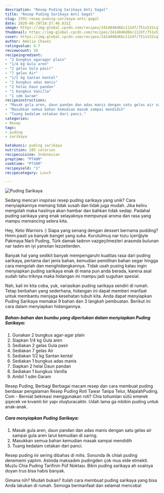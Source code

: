 ```yaml
---
description: "Resep Puding Sarikaya Anti Gagal"
title: "Resep Puding Sarikaya Anti Gagal"
slug: 1591-resep-puding-sarikaya-anti-gagal
date: 2020-06-29T18:57:46.631Z
image: https://img-global.cpcdn.com/recipes/2414046d6bc112df/751x532cq70/puding-sarikaya-foto-resep-utama.jpg
thumbnail: https://img-global.cpcdn.com/recipes/2414046d6bc112df/751x532cq70/puding-sarikaya-foto-resep-utama.jpg
cover: https://img-global.cpcdn.com/recipes/2414046d6bc112df/751x532cq70/puding-sarikaya-foto-resep-utama.jpg
author: Amelia Chavez
ratingvalue: 4.7
reviewcount: 10
recipeingredient:
- "2 bungkus agaragar plain"
- "1/4 kg Gula aren"
- "2 gelas Gula pasir"
- "7 gelas Air"
- "1/2 kg Santan kental"
- "1 bungkus adas manis"
- "2 helai Daun pandan"
- "1 bungkus Vanilla"
- "1 sdm Garam"
recipeinstructions:
- "Masak gula aren, daun pandan dan adas manis dengan satu gelas air sampai gula aren larut kemudian di saring."
- "Masukkan semua bahan kemudian masak sampai mendidih"
- "Tuang kedalam cetakan dari panci."
categories:
- Resep
tags:
- puding
- sarikaya

katakunci: puding sarikaya 
nutrition: 285 calories
recipecuisine: Indonesian
preptime: "PT40M"
cooktime: "PT34M"
recipeyield: "1"
recipecategory: Lunch

---
```



![Puding Sarikaya](https://img-global.cpcdn.com/recipes/2414046d6bc112df/751x532cq70/puding-sarikaya-foto-resep-utama.jpg)

Sedang mencari inspirasi resep puding sarikaya yang unik? Cara menyiapkannya memang tidak susah dan tidak juga mudah. Jika keliru mengolah maka hasilnya akan hambar dan bahkan tidak sedap. Padahal puding sarikaya yang enak selayaknya mempunyai aroma dan rasa yang mampu memancing selera kita.

Hey, Keto Warriors :) Siapa yang senang dengan dessert bernama pudding? Hmm.pasti ya banyak banget yang suka. Kurutulmuş nar tozu içeriğiyle Pakmaya Narlı Puding, Türk damak tadının vazgeçilmezleri arasında bulunan nar tadını en iyi yansıtan lezzetlerden.

Banyak hal yang sedikit banyak mempengaruhi kualitas rasa dari puding sarikaya, pertama dari jenis bahan, kemudian pemilihan bahan segar hingga cara mengolah dan menghidangkannya. Tidak usah pusing kalau ingin menyiapkan puding sarikaya enak di mana pun anda berada, karena asal sudah tahu triknya maka hidangan ini mampu jadi suguhan spesial.


Nah, kali ini kita coba, yuk, variasikan puding sarikaya sendiri di rumah. Tetap berbahan yang sederhana, hidangan ini dapat memberi manfaat untuk membantu menjaga kesehatan tubuh kita. Anda dapat menyiapkan Puding Sarikaya memakai 9 bahan dan 3 langkah pembuatan. Berikut ini cara dalam menyiapkan hidangannya.

<!--inarticleads1-->

##### Bahan-bahan dan bumbu yang diperlukan dalam menyiapkan Puding Sarikaya:

1. Gunakan 2 bungkus agar-agar plain
1. Siapkan 1/4 kg Gula aren
1. Sediakan 2 gelas Gula pasir
1. Sediakan 7 gelas Air
1. Sediakan 1/2 kg Santan kental
1. Sediakan 1 bungkus adas manis
1. Siapkan 2 helai Daun pandan
1. Sediakan 1 bungkus Vanilla
1. Ambil 1 sdm Garam


Resep Puding, Berbagi Berbagai macam resep dan cara membuat puding berdasar pengalaman Resep Puding Roti Tawar Tanpa Telur, MajalahPuding. Com - Berniat bekreasi menggunakan roti? Chia tohumları sütü emerek şişecek ve kıvamlı bir yapı oluşturacaktır. Udah lama ga mbikin puding untuk anak-anak. 

<!--inarticleads2-->

##### Cara menyiapkan Puding Sarikaya:

1. Masak gula aren, daun pandan dan adas manis dengan satu gelas air sampai gula aren larut kemudian di saring.
1. Masukkan semua bahan kemudian masak sampai mendidih
1. Tuang kedalam cetakan dari panci.


Resep puding ini sering dibahas di milis. Sonunda ilk chialı puding denememi yaptım. Aslında maksadım pudingden çok mus elde etmekti. Muzlu Chia Puding Tarifinin Püf Noktası. Bikin puding sarikaya ah soalnya doyan trus bisa habis banyak. 

Gimana nih? Mudah bukan? Itulah cara membuat puding sarikaya yang bisa Anda lakukan di rumah. Semoga bermanfaat dan selamat mencoba!
